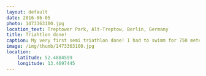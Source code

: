 ```yaml
---
layout: default
date: 2016-06-05
photo: 1473363100.jpg
location_text: Treptower Park, Alt-Treptow, Berlin, Germany
title: Triahtlon done!
caption: My very first semi triathlon done! I had to swimm for 750 meters, ride my bike for 20km and run for 5km. I did all this in 1h25m!
image: /img/thumb/1473363100.jpg
location:
    latitude: 52.4884599
    longitude: 13.4697445
---
```


